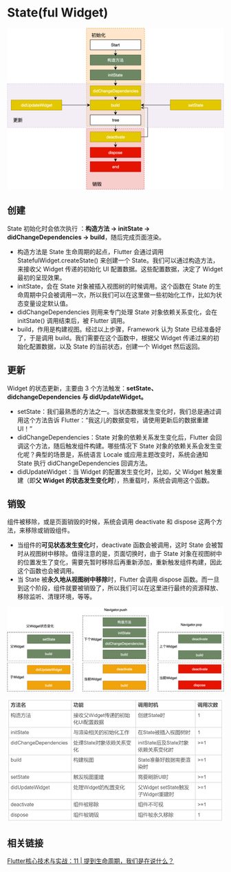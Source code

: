 # State\(ful Widget\)

![State &#x751F;&#x547D;&#x5468;&#x671F;&#x793A;&#x610F;&#x56FE;](../../.gitbook/assets/image.png)

## 创建

State 初始化时会依次执行 ：**构造方法 -&gt; initState -&gt; didChangeDependencies -&gt; build**，随后完成页面渲染。

* 构造方法是 State 生命周期的起点，Flutter 会通过调用 StatefulWidget.createState\(\) 来创建一个 State。我们可以通过构造方法，来接收父 Widget 传递的初始化 UI 配置数据。这些配置数据，决定了 Widget 最初的呈现效果。
* initState，会在 State 对象被插入视图树的时候调用。这个函数在 State 的生命周期中只会被调用一次，所以我们可以在这里做一些初始化工作，比如为状态变量设定默认值。
* didChangeDependencies 则用来专门处理 State 对象依赖关系变化，会在 initState\(\) 调用结束后，被 Flutter 调用。
* build，作用是构建视图。经过以上步骤，Framework 认为 State 已经准备好了，于是调用 build。我们需要在这个函数中，根据父 Widget 传递过来的初始化配置数据，以及 State 的当前状态，创建一个 Widget 然后返回。

## 更新

Widget 的状态更新，主要由 3 个方法触发：**setState、didchangeDependencies 与 didUpdateWidget。**

* setState：我们最熟悉的方法之一。当状态数据发生变化时，我们总是通过调用这个方法告诉 Flutter：“我这儿的数据变啦，请使用更新后的数据重建 UI！”
* didChangeDependencies：State 对象的依赖关系发生变化后，Flutter 会回调这个方法，随后触发组件构建。哪些情况下 State 对象的依赖关系会发生变化呢？典型的场景是，系统语言 Locale 或应用主题改变时，系统会通知 State 执行 didChangeDependencies 回调方法。
* didUpdateWidget：当 Widget 的配置发生变化时，比如，父 Widget 触发重建（即**父 Widget 的状态发生变化时**），热重载时，系统会调用这个函数。

## 销毁

组件被移除，或是页面销毁的时候，系统会调用 deactivate 和 dispose 这两个方法，来移除或销毁组件。

* 当组件的**可见状态发生变化**时，deactivate 函数会被调用，这时 State 会被暂时从视图树中移除。值得注意的是，页面切换时，由于 State 对象在视图树中的位置发生了变化，需要先暂时移除后再重新添加，重新触发组件构建，因此这个函数也会被调用。
* 当 State 被**永久地从视图树中移除**时，Flutter 会调用 dispose 函数。而一旦到这个阶段，组件就要被销毁了，所以我们可以在这里进行最终的资源释放、移除监听、清理环境，等等。

![&#x4E0D;&#x540C;&#x72B6;&#x6001;&#x4E0B;state &#x751F;&#x547D;&#x5468;&#x671F;&#x56DE;&#x8C03;&#x60C5;&#x51B5;](../../.gitbook/assets/image%20%281%29.png)

![State &#x751F;&#x547D;&#x5468;&#x671F;&#x4E2D;&#x7684;&#x65B9;&#x6CD5;&#x8C03;&#x7528;&#x5BF9;&#x6BD4;](../../.gitbook/assets/image%20%282%29.png)

## 相关链接

[Flutter核心技术与实战：11 \| 提到生命周期，我们是在说什么？](https://time.geekbang.org/column/article/109490)

